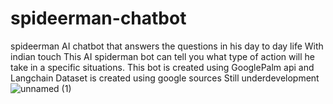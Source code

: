# spideerman-chatbot
spideerman AI chatbot that answers the questions in his day to day life 
With indian touch This AI spiderman bot can tell you what type of action will he take in a specific situations.
This bot is created using GooglePalm api and Langchain 
Dataset is created using google sources 
Still underdevelopment 
![unnamed (1)](https://github.com/ommakh/spideerman-chatbot/assets/94157617/8bccd757-245d-49b7-b7fa-5e417ec3496d)

